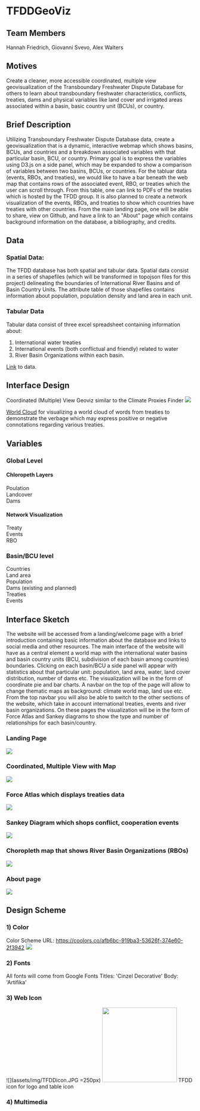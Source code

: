 # TFDDGeoViz

## Team Members
Hannah Friedrich, Giovanni Svevo, Alex Walters

## Motives
Create a cleaner, more accessible coordinated, multiple view geovisualization of the Transboundary Freshwater Dispute Database for others to learn about transboundary freshwater characteristics, conflicts, treaties, dams and physical variables like land cover and irrigated areas associated within a basin, basic country unit (BCUs), or country. 

## Brief Description
Utilizing Transboundary Freshwater Dispute Database data, create a geovisualization that is a dynamic, interactive webmap which 
shows basins, BCUs, and countries and a breakdown associated variables with that particular basin, BCU, or country. Primary goal is to express the variables using D3.js on a side panel, which may be expanded to show a comparison of variables between two basins, BCUs, or countries. For the tabluar data (events, RBOs, and treaties), we would like to have a bar beneath the web map that contains rows of the associated event, RBO, or treaties which the user can scroll through. From this table, one can link to PDFs of the treaties which is hosted by the TFDD group. It is also planned to create a network visualization of the events, RBOs, and treaties to show which countries have treaties with other countries. From the main landing page, one will be able to share, view on Github, and have a link to an "About" page which contains background information on the database, a bibliography, and credits. 

## Data 

### Spatial Data:
The TFDD database has both spatial and tabular data. Spatial data consist in a series of shapefiles (which will be transformed in topojson files for this project) delineating the boundaries of International River Basins and of Basin Country Units. The attribute table of those shapefiles contains information about population, population density and land area in each unit. 

### Tabular Data
Tabular data consist of three excel spreadsheet containing information about: 
1) International water treaties
2) International events (both conflictual and friendly) related to water
3) River Basin Organizations within each basin.

[Link] to data.

## Interface Design 
Coordinated (Multiple) View Geoviz similar to the Climate Proxies Finder
![](assets/img/climate-proxies-finder.png)

[World Cloud][] for visualizing a world cloud of words from treaties to demonstrate the verbage which may express positive or negative connotations regarding various treaties. 

[Link]: https://github.com/hannahfriedrich/TFDDGeoViz/tree/master/assets
[World Cloud]: https://www.jasondavies.com/wordcloud/

## Variables

### Global Level
#### Chloropeth Layers
Poulation  
Landcover  
Dams  

#### Network Visualization
Treaty  
Events  
RBO  

### Basin/BCU level
Countries  
Land area  
Population  
Dams (existing and planned)  
Treaties  
Events   

## Interface Sketch

The website will be accessed from a landing/welcome page with a brief introduction containing basic information about the database and links to social media and other resources.
The main interface of the website will have as a central element a world map with the international water basins and basin country units (BCU, subdivision of each basin among countries) boundaries. Clicking on each basin/BCU a side panel will appear with statistics about that particular unit: population, land area, water, land cover distribution, number of dams etc. The visualization will be in the form of coordinate pie and bar charts.
A navbar on the top of the page will allow to change thematic maps as background: climate world map, land use etc.
From the top navbar you will also be able to switch to the other sections of the website, which take in account international treaties, events and river basin organizations. On these pages the visualization will be in the form of Force Atlas and Sankey diagrams to show the type and number of relationships for each basin/country.

### Landing Page
![](assets/img/landing.JPG)
### Coordinated, Multiple View with Map
![](assets/img/map.JPG)
### Force Atlas which displays treaties data
![](assets/img/foceatlas.JPG)
### Sankey Diagram which shops conflict, cooperation events
![](assets/img/events.JPG)
### Choropleth map that shows River Basin Organizations (RBOs)
![](assets/img/rbo.JPG)
### About page
![](assets/img/about.JPG)

## Design Scheme
### 1) Color
Color Scheme URL: https://coolors.co/afb6bc-919ba3-53626f-374e60-2f3942
![](assets/img/afb6bc-919ba3-53626f-374e60-2f3942.png)
### 2) Fonts
All fonts will come from Google Fonts 
Titles: 'Cinzel Decorative'
Body: 'Artifika'
### 3) Web Icon
![](assets/img/TFDDicon.JPG =250px)
<img src="assets/img/TFDDicon.JP" width="200">
TFDD icon for logo and table icon
### 4) Multimedia
